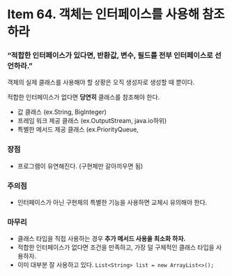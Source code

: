 # Item 64. 객체는 인터페이스를 사용해 참조하라

### “적합한 인터페이스가 있다면, 반환값, 변수, 필드를 전부 인터페이스로 선언하라.”

객체의 실제 클래스를 사용해야 할 상황은 오직 생성자로 생성할 때 뿐이다.

적합한 인터페이스가 없다면 **당연히** 클래스를 참조해야 한다.

- 값 클래스 (ex.String, BigInteger)
- 프레임 워크 제공 클래스 (ex.OutputStream, java.io하위)
- 특별한 메서드 제공 클래스 (ex.PriorityQueue,

### 장점

- 프로그램이 유연해진다. (구현체만 갈아끼우면 됨)

### 주의점

- 인터페이스가 아닌 구현체의 특별한 기능을 사용하면 교체시 유의해야 한다.

### 마무리

- 클래스 타입을 직접 사용하는 경우 **추가 메서드 사용을 최소화 하자.**
- 적합한 인터페이스가 없다면 조건을 만족하고, 가장 덜 구체적인 클래스 타입을 사용하자.
- 이미 대부분 잘 사용하고 있다. `List<String> list = new ArrayList<>();`
